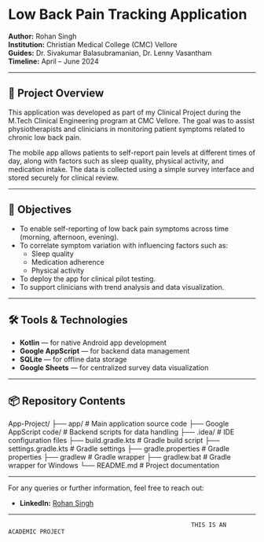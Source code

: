 # Low Back Pain Tracking Application

**Author:** Rohan Singh  
**Institution:** Christian Medical College (CMC) Vellore  
**Guides:** Dr. Sivakumar Balasubramanian, Dr. Lenny Vasantham  
**Timeline:** April – June 2024

---

## 📌 Project Overview

This application was developed as part of my Clinical Project during the M.Tech Clinical Engineering program at CMC Vellore. The goal was to assist physiotherapists and clinicians in monitoring patient symptoms related to chronic low back pain.

The mobile app allows patients to self-report pain levels at different times of day, along with factors such as sleep quality, physical activity, and medication intake. The data is collected using a simple survey interface and stored securely for clinical review.

---

## 🎯 Objectives

- To enable self-reporting of low back pain symptoms across time (morning, afternoon, evening).
- To correlate symptom variation with influencing factors such as:
  - Sleep quality
  - Medication adherence
  - Physical activity
- To deploy the app for clinical pilot testing.
- To support clinicians with trend analysis and data visualization.

---

## 🛠️ Tools & Technologies

- **Kotlin** — for native Android app development  
- **Google AppScript** — for backend data management  
- **SQLite** — for offline data storage  
- **Google Sheets** — for centralized survey data visualization

---

## 📦 Repository Contents

App-Project/ 
├── app/ # Main application source code 
├── Google AppScript code/ # Backend scripts for data handling 
├── .idea/ # IDE configuration files 
├── build.gradle.kts # Gradle build script 
├── settings.gradle.kts # Gradle settings 
├── gradle.properties # Gradle properties 
├── gradlew # Gradle wrapper ├── gradlew.bat # Gradle wrapper for Windows 
└── README.md # Project documentation



---

For any queries or further information, feel free to reach out:
- **LinkedIn:** [Rohan Singh](https://www.linkedin.com/in/rohansinghindia/)

---
                                                        THIS IS AN ACADEMIC PROJECT
                                                    

